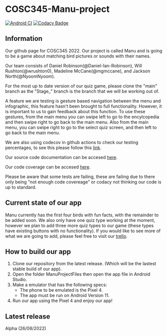 # COSC345-Manu-project
[![Android CI](https://github.com/NyoomNyoom/COSC345-Manu-project/actions/workflows/gradle.yml/badge.svg)](https://github.com/NyoomNyoom/COSC345-Manu-project/actions/workflows/gradle.yml) [![Codacy Badge](https://app.codacy.com/project/badge/Grade/145e96df017046208ed08eae8190be0a)](https://www.codacy.com/gh/NyoomNyoom/COSC345-Manu-project/dashboard?utm_source=github.com&amp;utm_medium=referral&amp;utm_content=NyoomNyoom/COSC345-Manu-project&amp;utm_campaign=Badge_Grade)

## Information

Our github page for COSC345 2022. Our project is called Manu and is going to be a game about matching bird pictures or sounds with their names.

Our team consists of Daniel Robinson(@Daniel-Ian-Robinson), Will Rushton(@wrushton0), Madeline McCane(@mgmccane), and Jackson North(@NyoomNyoom).

For the most up to date version of our quiz game, please clone the "main" branch as the "Stage_" branch is the branch that we will be working out of.

A feature we are testing is gesture based navigation between the menu and infographic, this feature hasn't been brought to full functionality. However, it is important to us to gain feedback about this function. To use these gestures, from the main menu you can swipe left to go to the encylcopedia and then swipe right to go back to the main menu. Also from the main menu, you can swipe right to go to the select quiz screen, and then left to go back to the main menu.

We are also using codecov in github actions to  check our testing percentages, to see this please follow this [link](https://app.codecov.io/gh/NyoomNyoom/COSC345-Manu-project).

Our source code documentation can be accesed [here](https://nyoomnyoom.github.io/COSC345-Manu-project/).

Our code coverage can be accesed [here](https://app.codecov.io/gh/NyoomNyoom/COSC345-Manu-project).

Please be aware that some tests are failing, these are failing due to there only being "not enough code covereage" or codacy not thinking our code is up to standard.

## Current state of our app

Manu currently has the first four birds with fun facts, with the remainder to be added soon. We also only have one quiz type working at the moment, however we plan to add three more quiz types to our game (these types have existing buttons with no functionality). If you would like to see more of what we are going to add, please feel free to visit our [trello](https://trello.com/b/YWtkfUze).

## How to build our app

<ol>
  <li>Clone our repository from the latest release. (Which will be the lastest stable build of our app).</li>
  <li>Open the folder ManuProjectFiles then open the app file in Android Studio.</li>
  <li>Make a emulator that has the following specs:
    <ul>
      <li>The phone to be emulated is the Pixel 4. </li>
      <li>The app must be run on Android Version 11. </li>
    </ul></li>
  <li>Run our app using the Pixel 4 and enjoy our app!</li>
</ol>

## Latest release
Alpha (26/08/2022)
